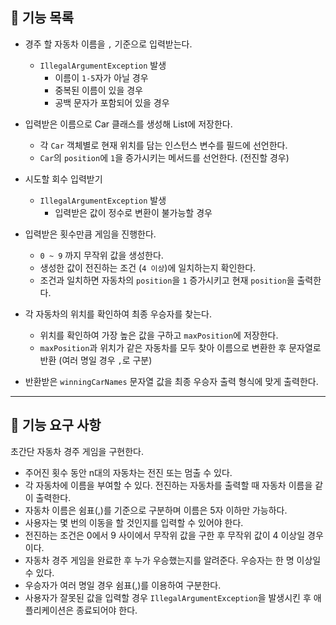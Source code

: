 ## 📝 기능 목록
- 경주 할 자동차 이름을 `,` 기준으로 입력받는다.
    -  `IllegalArgumentException` 발생
        - 이름이 `1-5`자가 아닐 경우
        - 중복된 이름이 있을 경우
        - 공백 문자가 포함되어 있을 경우


- 입력받은 이름으로 Car 클래스를 생성해 List에 저장한다.
    - 각 `Car` 객체별로 현재 위치를 담는 인스턴스 변수를 필드에 선언한다.
    - `Car`의 `position`에 `1`을 증가시키는 메서드를 선언한다. (전진할 경우)
    

- 시도할 회수 입력받기
    - `IllegalArgumentException` 발생
        - 입력받은 값이 정수로 변환이 불가능할 경우


- 입력받은 횟수만큼 게임을 진행한다.
    - `0 ~ 9` 까지 무작위 값을 생성한다.
    - 생성한 값이 전진하는 조건 (`4 이상`)에 일치하는지 확인한다.
    - 조건과 일치하면 자동차의 `position`을 `1` 증가시키고 현재 `position`을 출력한다.


- 각 자동차의 위치를 확인하여 최종 우승자를 찾는다.
    - 위치를 확인하여 가장 높은 값을 구하고 `maxPosition`에 저장한다.
    - `maxPosition`과 위치가 같은 자동차를 모두 찾아 이름으로 변환한 후 문자열로 반환 (여러 명일 경우 `,`로 구분)


-  반환받은 `winningCarNames` 문자열 값을 최종 우승자 출력 형식에 맞게 출력한다.

--------


## 🚀 기능 요구 사항

초간단 자동차 경주 게임을 구현한다.

- 주어진 횟수 동안 n대의 자동차는 전진 또는 멈출 수 있다.
- 각 자동차에 이름을 부여할 수 있다. 전진하는 자동차를 출력할 때 자동차 이름을 같이 출력한다.
- 자동차 이름은 쉼표(,)를 기준으로 구분하며 이름은 5자 이하만 가능하다.
- 사용자는 몇 번의 이동을 할 것인지를 입력할 수 있어야 한다.
- 전진하는 조건은 0에서 9 사이에서 무작위 값을 구한 후 무작위 값이 4 이상일 경우이다.
- 자동차 경주 게임을 완료한 후 누가 우승했는지를 알려준다. 우승자는 한 명 이상일 수 있다.
- 우승자가 여러 명일 경우 쉼표(,)를 이용하여 구분한다.
- 사용자가 잘못된 값을 입력할 경우 `IllegalArgumentException`을 발생시킨 후 애플리케이션은 종료되어야 한다.